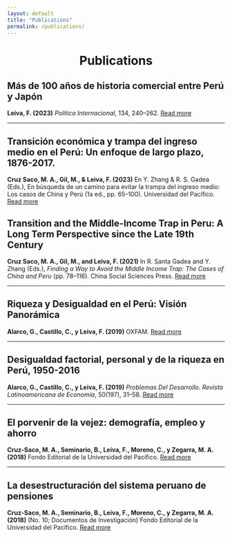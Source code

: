 ```yaml
---
layout: default
title: "Publications"
permalink: /publications/
---
```


<center> <h1>Publications</h1> </center>

## Más de 100 años de historia comercial entre Perú y Japón
**Leiva, F. (2023)** *Política Internacional*, 134, 240–262. [Read more](https://revista.adp.edu.pe/index.php/RPI/article/view/103)

---
## Transición económica y trampa del ingreso medio en el Perú: Un enfoque de largo plazo, 1876-2017. 
**Cruz Saco, M. A., Gil, M., & Leiva, F. (2023)** En Y. Zhang & R. S. Gadea (Eds.), En búsqueda de un camino para evitar la trampa del ingreso medio: Los casos de China y Perú (1a ed., pp. 65–100). Universidad del Pacífico. [Read more](https://fondoeditorial.up.edu.pe/producto/en-busqueda-de-un-camino-para-evitar-la-trampa-del-ingreso-medio-los-casos-de-china-y-peru/)

## Transition and the Middle-Income Trap in Peru: A Long Term Perspective since the Late 19th Century
**Cruz Saco, M. A., Gil, M., and Leiva, F. (2021)** In R. Santa Gadea and Y. Zhang (Eds.), *Finding a Way to Avoid the Middle Income Trap: The Cases of China and Peru* (pp. 78–116). China Social Sciences Press. [Read more](https://bit.ly/3GWDeSz)

---

## Riqueza y Desigualdad en el Perú: Visión Panorámica
**Alarco, G., Castillo, C., y Leiva, F. (2019)** OXFAM. [Read more](https://bit.ly/3J5fYDJ)

---

## Desigualdad factorial, personal y de la riqueza en Perú, 1950-2016
**Alarco, G., Castillo, C., y Leiva, F. (2019)** *Problemas Del Desarrollo. Revista Latinoamericana de Economía*, 50(197), 31–58. [Read more](https://bit.ly/32gbmK6)

---

## El porvenir de la vejez: demografía, empleo y ahorro
**Cruz-Saco, M. A., Seminario, B., Leiva, F., Moreno, C., y Zegarra, M. A. (2018)** Fondo Editorial de la Universidad del Pacífico. [Read more](https://bit.ly/3pl0V17)

---

## La desestructuración del sistema peruano de pensiones 
**Cruz-Saco, M. A., Seminario, B., Leiva, F., Moreno, C., y Zegarra, M. A. (2018)** (No. 10; Documentos de Investigación) Fondo Editorial de la Universidad del Pacífico. [Read more](https://bit.ly/3stgghI)
